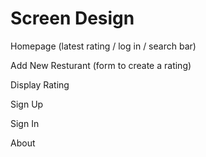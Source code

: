 # Screen Design

Homepage (latest rating / log in / search bar)

Add New Resturant (form to create a rating)

Display Rating

Sign Up

Sign In

About
